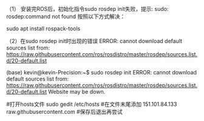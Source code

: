 （1） 安装完ROS后，初始化指令sudo rosdep init失败，提示: sudo: rosdep:command not found
按照以下方式解决：

sudo apt install rospack-tools


（2）在sudo rosdep init时出现的错误
ERROR: cannot download default sources list from: https://raw.githubusercontent.com/ros/rosdistro/master/rosdep/sources.list.d/20-default.list

(base) kevin@kevin-Precision:~$ sudo rosdep init
ERROR: cannot download default sources list from:
https://raw.githubusercontent.com/ros/rosdistro/master/rosdep/sources.list.d/20-default.list
Website may be down.



#打开hosts文件
sudo gedit /etc/hosts
#在文件末尾添加
151.101.84.133 raw.githubusercontent.com
#保存后退出再尝试
